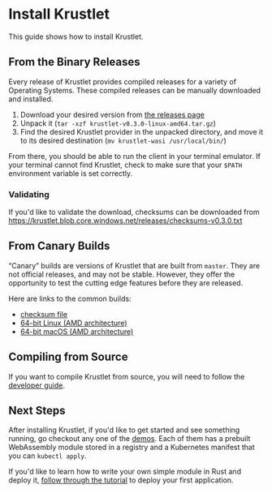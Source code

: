 # Install Krustlet

This guide shows how to install Krustlet.

## From the Binary Releases

Every release of Krustlet provides compiled releases for a variety of Operating Systems. These
compiled releases can be manually downloaded and installed.

1. Download your desired version from [the releases
   page](https://github.com/deislabs/krustlet/releases)
1. Unpack it (`tar -xzf krustlet-v0.3.0-linux-amd64.tar.gz`)
1. Find the desired Krustlet provider in the unpacked directory, and move it to its desired
   destination (`mv krustlet-wasi /usr/local/bin/`)

From there, you should be able to run the client in your terminal emulator. If your terminal cannot
find Krustlet, check to make sure that your `$PATH` environment variable is set correctly.

### Validating
If you'd like to validate the download, checksums can be downloaded from
https://krustlet.blob.core.windows.net/releases/checksums-v0.3.0.txt

## From Canary Builds

“Canary” builds are versions of Krustlet that are built from `master`. They are not official
releases, and may not be stable. However, they offer the opportunity to test the cutting edge
features before they are released.

Here are links to the common builds:

- [checksum file](https://krustlet.blob.core.windows.net/releases/checksums-canary.txt)
- [64-bit Linux (AMD
  architecture)](https://krustlet.blob.core.windows.net/releases/krustlet-canary-linux-amd64.tar.gz)
- [64-bit macOS (AMD
  architecture)](https://krustlet.blob.core.windows.net/releases/krustlet-canary-macos-amd64.tar.gz)

## Compiling from Source

If you want to compile Krustlet from source, you will need to follow the [developer
guide](../community/developers.md).

## Next Steps

After installing Krustlet, if you'd like to get started and see something running, go checkout any
one of the [demos](../../demos). Each of them has a prebuilt WebAssembly module stored in a registry
and a Kubernetes manifest that you can `kubectl apply`.

If you'd like to learn how to write your own simple module in Rust and deploy it, [follow through
the tutorial](tutorial01.md) to deploy your first application.
